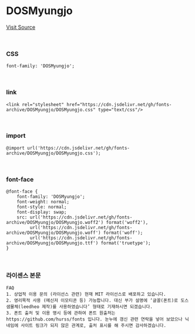 # DOSMyungjo

[Visit Source](https://github.com/hurss/fonts)

&nbsp;

### CSS

```
font-family: 'DOSMyungjo';
```

&nbsp;

### link

```
<link rel="stylesheet" href="https://cdn.jsdelivr.net/gh/fonts-archive/DOSMyungjo/DOSMyungjo.css" type="text/css"/>
```

&nbsp;

### import

```
@import url('https://cdn.jsdelivr.net/gh/fonts-archive/DOSMyungjo/DOSMyungjo.css');
```

&nbsp;

### font-face

```
@font-face {
    font-family: 'DOSMyungjo';
    font-weight: normal;
    font-style: normal;
    font-display: swap;
    src: url('https://cdn.jsdelivr.net/gh/fonts-archive/DOSMyungjo/DOSMyungjo.woff2') format('woff2'),
         url('https://cdn.jsdelivr.net/gh/fonts-archive/DOSMyungjo/DOSMyungjo.woff') format('woff');
         url('https://cdn.jsdelivr.net/gh/fonts-archive/DOSMyungjo/DOSMyungjo.ttf') format('truetype');
}
```

&nbsp;

### 라이센스 본문

```
FAQ 
1. 상업적 이용 문의 (라이선스 관련) 현재 MIT 라이선스로 배포하고 있습니다. 
2. 영리목적 사용 (메신저 이모티콘 등) 가능합니다. 대신 부가 설명에 ‘글꼴(폰트)로 도스샘물체(leedheo 제작)를 사용하였습니다’ 형태로 기재하시면 되겠습니다. 
3. 폰트 출처 및 이용 명시 등에 관하여 폰트 원출처는 https://github.com/hurss/fonts 입니다. 눈누에 갱신 관련 연락을 넣어 보았으나 닉네임에 사이트 링크가 되지 않은 관계로, 출처 표시를 해 주시면 감사하겠습니다.
```
